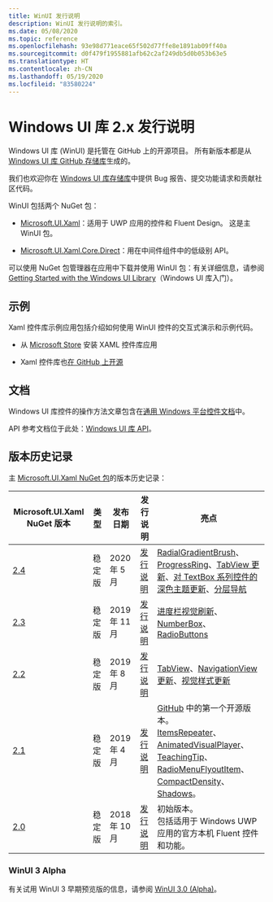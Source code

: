 ```yaml
---
title: WinUI 发行说明
description: WinUI 发行说明的索引。
ms.date: 05/08/2020
ms.topic: reference
ms.openlocfilehash: 93e98d771eace65f502d77ffe8e1891ab09ff40a
ms.sourcegitcommit: d0f479f1955881afb62c2af249db5d0b053b63e5
ms.translationtype: HT
ms.contentlocale: zh-CN
ms.lasthandoff: 05/19/2020
ms.locfileid: "83580224"
---
```

# <a name="windows-ui-library-2x-release-notes"></a>Windows UI 库 2.x 发行说明

Windows UI 库 (WinUI) 是托管在 GitHub 上的开源项目。 所有新版本都是从 [Windows UI 库 GitHub 存储库](https://aka.ms/winui)生成的。 

我们也欢迎你在 [Windows UI 库存储库](https://aka.ms/winui)中提供 Bug 报告、提交功能请求和贡献社区代码。

WinUI 包括两个 NuGet 包：

* [Microsoft.UI.Xaml](https://www.nuget.org/packages/Microsoft.UI.Xaml)：适用于 UWP 应用的控件和 Fluent Design。 这是主 WinUI 包。

* [Microsoft.UI.Xaml.Core.Direct](https://www.nuget.org/packages/Microsoft.UI.Xaml.Core.Direct)：用在中间件组件中的低级别 API。

可以使用 NuGet 包管理器在应用中下载并使用 WinUI 包：有关详细信息，请参阅 [Getting Started with the Windows UI Library](https://docs.microsoft.com/uwp/toolkits/winui/getting-started)（Windows UI 库入门）。

## <a name="examples"></a>示例

Xaml 控件库示例应用包括介绍如何使用 WinUI 控件的交互式演示和示例代码。

* 从 [Microsoft Store](
https://www.microsoft.com/p/xaml-controls-gallery/9msvh128x2zt) 安装 XAML 控件库应用

* Xaml 控件库也[在 GitHub 上开源](
https://github.com/Microsoft/Xaml-Controls-Gallery)

## <a name="documentation"></a>文档

Windows UI 库控件的操作方法文章包含在[通用 Windows 平台控件文档](/windows/uwp/design/controls-and-patterns/)中。

API 参考文档位于此处：[Windows UI 库 API](/uwp/api/overview/winui/)。

## <a name="version-history"></a>版本历史记录

主 [Microsoft.UI.Xaml NuGet 包](https://www.nuget.org/packages/Microsoft.UI.Xaml)的版本历史记录：

| Microsoft.UI.Xaml NuGet 版本 | 类型 | 发布日期 | 发行说明 | 亮点 |
| --- | --- | --- | --- | --- |
| [2.4](winui-2.4.md) | 稳定版 | 2020 年 5 月 | [发行说明](winui-2.4.md) | [RadialGradientBrush](winui-2.4.md#radialgradientbrush)、[ProgressRing](winui-2.4.md#progressring)、[TabView 更新](winui-2.4.md#tabview-updates)、[对 TextBox 系列控件的深色主题更新](winui-2.4.md#dark-theme-updates-to-textbox-family-of-controls)、[分层导航](winui-2.4.md#hierarchical-navigation)  |
| [2.3](winui-2.3.md) | 稳定版 | 2019 年 11 月 | [发行说明](winui-2.3.md) | [进度栏视觉刷新](winui-2.3.md#progress-bar-visual-refresh)、[NumberBox](winui-2.3.md#numberbox)、[RadioButtons](winui-2.3.md#radiobuttons) |
| [2.2](winui-2.2.md) | 稳定版 | 2019 年 8 月 | [发行说明](winui-2.2.md) | [TabView](winui-2.2.md#tabview)、[NavigationView 更新](winui-2.2.md#navigationview-updates)、[视觉样式更新](winui-2.2.md#visual-style-updates)  |
| [2.1](winui-2.1.md) | 稳定版 | 2019 年 4 月 | [发行说明](winui-2.1.md) | [GitHub](https://github.com/microsoft/microsoft-ui-xaml) 中的第一个开源版本。 <br />[ItemsRepeater](winui-2.1.md#itemsrepeater)、[AnimatedVisualPlayer](winui-2.1.md#animatedvisualplayer)、[TeachingTip](winui-2.1.md#teachingtip)、[RadioMenuFlyoutItem](winui-2.1.md#radiomenuflyoutitem)、[CompactDensity](winui-2.1.md#compactdensity)、[Shadows](winui-2.1.md#shadows)。 |
| [2.0](winui-2.0.md) | 稳定版 | 2018 年 10 月 | [发行说明](winui-2.0.md) | 初始版本。<br>包括适用于 Windows UWP 应用的官方本机 Fluent 控件和功能。  |

### <a name="winui-3-alpha"></a>WinUI 3 Alpha

有关试用 WinUI 3 早期预览版的信息，请参阅 [WinUI 3.0 (Alpha)](../../winui3/index.md)。
